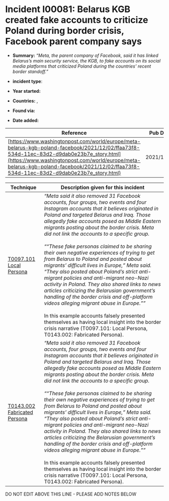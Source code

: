 # Incident I00081: Belarus KGB created fake accounts to criticize Poland during border crisis, Facebook parent company says

* **Summary:** <i>“Meta, the parent company of Facebook, said it has linked Belarus’s main security service, the KGB, to fake accounts on its social media platforms that criticized Poland during the countries’ recent border standoff.”</I>

* **incident type**: 

* **Year started:** 

* **Countries:**  , 

* **Found via:** 

* **Date added:** 


| Reference | Pub Date | Authors | Org | Archive |
| --------- | -------- | ------- | --- | ------- |
| [https://www.washingtonpost.com/world/europe/meta-belarus-kgb-poland-facebook/2021/12/02/ffaa73f8-534d-11ec-83d2-d9dab0e23b7e_story.html](https://www.washingtonpost.com/world/europe/meta-belarus-kgb-poland-facebook/2021/12/02/ffaa73f8-534d-11ec-83d2-d9dab0e23b7e_story.html) | 2021/12/02 | Isabelle Khurshudyan | The Washington Post | [https://web.archive.org/web/20211202114247/https://www.washingtonpost.com/world/europe/meta-belarus-kgb-poland-facebook/2021/12/02/ffaa73f8-534d-11ec-83d2-d9dab0e23b7e_story.html](https://web.archive.org/web/20211202114247/https://www.washingtonpost.com/world/europe/meta-belarus-kgb-poland-facebook/2021/12/02/ffaa73f8-534d-11ec-83d2-d9dab0e23b7e_story.html) |

 

| Technique | Description given for this incident |
| --------- | ------------------------- |
| [T0097.101 Local Persona](../../generated_pages/techniques/T0097.101.md) | <i>“Meta said it also removed 31 Facebook accounts, four groups, two events and four Instagram accounts that it believes originated in Poland and targeted Belarus and Iraq. Those allegedly fake accounts posed as Middle Eastern migrants posting about the border crisis. Meta did not link the accounts to a specific group.<br><br> ““These fake personas claimed to be sharing their own negative experiences of trying to get from Belarus to Poland and posted about migrants’ difficult lives in Europe,” Meta said. “They also posted about Poland’s strict anti-migrant policies and anti-migrant neo-Nazi activity in Poland. They also shared links to news articles criticizing the Belarusian government’s handling of the border crisis and off-platform videos alleging migrant abuse in Europe.””</i><br><br> In this example accounts falsely presented themselves as having local insight into the border crisis narrative (T0097.101: Local Persona, T0143.002: Fabricated Persona). |
| [T0143.002 Fabricated Persona](../../generated_pages/techniques/T0143.002.md) | <i>“Meta said it also removed 31 Facebook accounts, four groups, two events and four Instagram accounts that it believes originated in Poland and targeted Belarus and Iraq. Those allegedly fake accounts posed as Middle Eastern migrants posting about the border crisis. Meta did not link the accounts to a specific group.<br><br> ““These fake personas claimed to be sharing their own negative experiences of trying to get from Belarus to Poland and posted about migrants’ difficult lives in Europe,” Meta said. “They also posted about Poland’s strict anti-migrant policies and anti-migrant neo-Nazi activity in Poland. They also shared links to news articles criticizing the Belarusian government’s handling of the border crisis and off-platform videos alleging migrant abuse in Europe.””</i><br><br> In this example accounts falsely presented themselves as having local insight into the border crisis narrative (T0097.101: Local Persona, T0143.002: Fabricated Persona). |


DO NOT EDIT ABOVE THIS LINE - PLEASE ADD NOTES BELOW